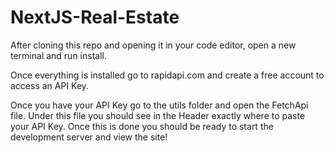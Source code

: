 # NextJS-Real-Estate

After cloning this repo and opening it in your code editor, open a new terminal and run install.  

Once everything is installed go to rapidapi.com and create a free account to access an API Key.

Once you have your API Key go to the utils folder and open the FetchApi file. Under this file you should see in the Header exactly where to paste your API Key.  Once this is done you should be ready to start the development server and view the site!  
